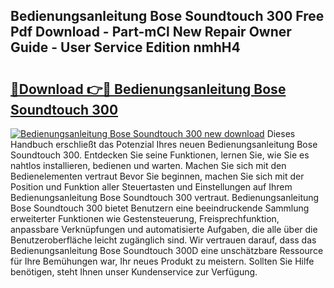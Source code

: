 ## Bedienungsanleitung Bose Soundtouch 300 Free Pdf Download - Part-mCl New Repair Owner Guide - User Service Edition nmhH4

# <h2><a href="http://df0pe54.blite.top/?on=Bedienungsanleitung+Bose+Soundtouch+300">🔗Download 👉🔴 Bedienungsanleitung Bose Soundtouch 300</a></h2>

[![Bedienungsanleitung Bose Soundtouch 300 new download](https://i.imgur.com/lujVjoI.png)](http://df0pe54.blite.top/?on=Bedienungsanleitung+Bose+Soundtouch+300)
Dieses Handbuch erschließt das Potenzial Ihres neuen Bedienungsanleitung Bose Soundtouch 300. Entdecken Sie seine Funktionen, lernen Sie, wie Sie es nahtlos installieren, bedienen und warten. Machen Sie sich mit den Bedienelementen vertraut Bevor Sie beginnen, machen Sie sich mit der Position und Funktion aller Steuertasten und Einstellungen auf Ihrem Bedienungsanleitung Bose Soundtouch 300 vertraut. Bedienungsanleitung Bose Soundtouch 300 bietet Benutzern eine beeindruckende Sammlung erweiterter Funktionen wie Gestensteuerung, Freisprechfunktion, anpassbare Verknüpfungen und automatisierte Aufgaben, die alle über die Benutzeroberfläche leicht zugänglich sind. Wir vertrauen darauf, dass das Bedienungsanleitung Bose Soundtouch 300D eine unschätzbare Ressource für Ihre Bemühungen war, Ihr neues Produkt zu meistern. Sollten Sie Hilfe benötigen, steht Ihnen unser Kundenservice zur Verfügung.
